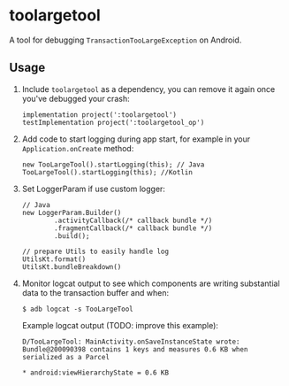 # toolargetool

A tool for debugging `TransactionTooLargeException` on Android.

## Usage

1. Include `toolargetool` as a dependency, you can remove it again once you've debugged your crash:

       implementation project(':toolargetool')
       testImplementation project(':toolargetool_op')

2. Add code to start logging during app start, for example in your `Application.onCreate` method:

       new TooLargeTool().startLogging(this); // Java
       TooLargeTool().startLogging(this); //Kotlin

3. Set LoggerParam if use custom logger:

       // Java
       new LoggerParam.Builder()
               .activityCallback(/* callback bundle */)
               .fragmentCallback(/* callback bundle */)
               .build();

       // prepare Utils to easily handle log
       UtilsKt.format()
       UtilsKt.bundleBreakdown()

4. Monitor logcat output to see which components are writing substantial data to the transaction
   buffer and when:

       $ adb logcat -s TooLargeTool

   Example logcat output (TODO: improve this example):

       D/TooLargeTool: MainActivity.onSaveInstanceState wrote: Bundle@200090398 contains 1 keys and measures 0.6 KB when serialized as a Parcel
                                                                               * android:viewHierarchyState = 0.6 KB